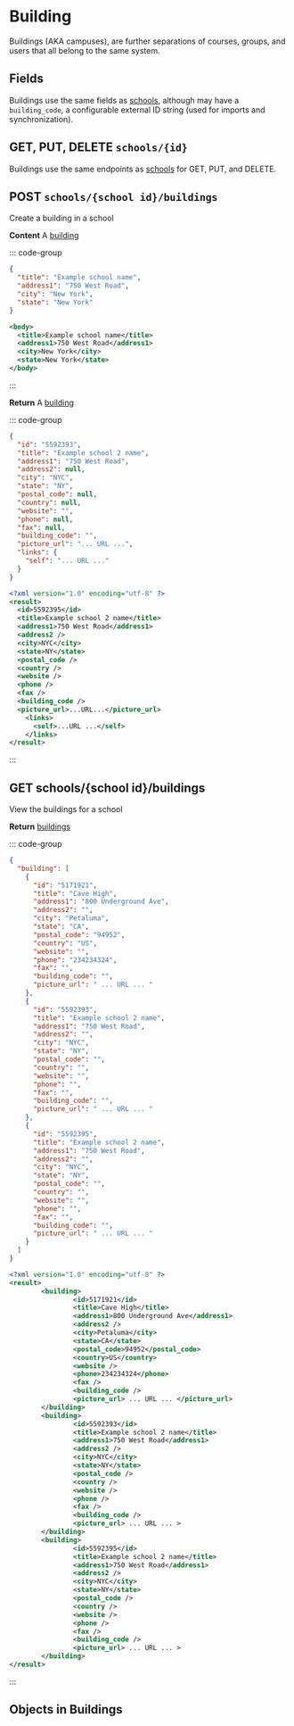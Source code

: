 # Building

Buildings (AKA campuses), are further separations of courses, groups, and users that all belong to the same system.

## Fields

Buildings use the same fields as [schools](./2-School), although may have a `building_code`, a configurable external ID string (used for imports and synchronization).

## GET, PUT, DELETE `schools/{id}`

Buildings use the same endpoints as [schools](./2-School) for GET, PUT, and DELETE.

## POST `schools/{school id}/buildings`

Create a building in a school

**Content** A [building](#fields)

::: code-group

```json [JSON]
{
  "title": "Example school name",
  "address1": "750 West Road",
  "city": "New York",
  "state": "New York"
}
```

```xml [XML]
<body>
  <title>Example school name</title>
  <address1>750 West Road</address1>
  <city>New York</city>
  <state>New York</state>
</body>
```

:::

**Return** A [building](#fields)

::: code-group

```json [JSON]
{
  "id": "5592393",
  "title": "Example school 2 name",
  "address1": "750 West Road",
  "address2": null,
  "city": "NYC",
  "state": "NY",
  "postal_code": null,
  "country": null,
  "website": "",
  "phone": null,
  "fax": null,
  "building_code": "",
  "picture_url": "... URL ...",
  "links": {
    "self": "... URL ..."
  }
}
```

```xml [XML]
<?xml version="1.0" encoding="utf-8" ?>
<result>
  <id>5592395</id>
  <title>Example school 2 name</title>
  <address1>750 West Road</address1>
  <address2 />
  <city>NYC</city>
  <state>NY</state>
  <postal_code />
  <country />
  <website />
  <phone />
  <fax />
  <building_code />
  <picture_url>...URL...</picture_url>
    <links>
      <self>...URL ...</self>
    </links>
</result>
```

:::

## GET schools/{school id}/buildings

View the buildings for a school

**Return** [buildings](#fields)

::: code-group

```json [JSON]
{
  "building": [
    {
      "id": "5171921",
      "title": "Cave High",
      "address1": "800 Underground Ave",
      "address2": "",
      "city": "Petaluma",
      "state": "CA",
      "postal_code": "94952",
      "country": "US",
      "website": "",
      "phone": "234234324",
      "fax": "",
      "building_code": "",
      "picture_url": " ... URL ... "
    },
    {
      "id": "5592393",
      "title": "Example school 2 name",
      "address1": "750 West Road",
      "address2": "",
      "city": "NYC",
      "state": "NY",
      "postal_code": "",
      "country": "",
      "website": "",
      "phone": "",
      "fax": "",
      "building_code": "",
      "picture_url": " ... URL ... "
    },
    {
      "id": "5592395",
      "title": "Example school 2 name",
      "address1": "750 West Road",
      "address2": "",
      "city": "NYC",
      "state": "NY",
      "postal_code": "",
      "country": "",
      "website": "",
      "phone": "",
      "fax": "",
      "building_code": "",
      "picture_url": " ... URL ... "
    }
  ]
}
```

```xml [XML]
<?xml version="1.0" encoding="utf-8" ?>
<result>
        <building>
                <id>5171921</id>
                <title>Cave High</title>
                <address1>800 Underground Ave</address1>
                <address2 />
                <city>Petaluma</city>
                <state>CA</state>
                <postal_code>94952</postal_code>
                <country>US</country>
                <website />
                <phone>234234324</phone>
                <fax />
                <building_code />
                <picture_url> ... URL ... </picture_url>
        </building>
        <building>
                <id>5592393</id>
                <title>Example school 2 name</title>
                <address1>750 West Road</address1>
                <address2 />
                <city>NYC</city>
                <state>NY</state>
                <postal_code />
                <country />
                <website />
                <phone />
                <fax />
                <building_code />
                <picture_url> ... URL ... >
        </building>
        <building>
                <id>5592395</id>
                <title>Example school 2 name</title>
                <address1>750 West Road</address1>
                <address2 />
                <city>NYC</city>
                <state>NY</state>
                <postal_code />
                <country />
                <website />
                <phone />
                <fax />
                <building_code />
                <picture_url> ... URL ... >
        </building>
</result>
```

:::

## Objects in Buildings

<RealmObjects realm="Buildings" />
